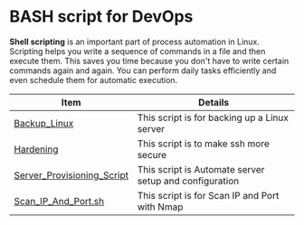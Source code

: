 # BASH script for DevOps 

**Shell scripting** is an important part of process automation in Linux. Scripting helps you write a sequence of commands in a file and then execute them.
This saves you time because you don't have to write certain commands again and again. You can perform daily tasks efficiently and even schedule them for automatic execution.


| Item | Details |
|--|--|
| [Backup_Linux](https://github.com/majidroodi/DevOps_ToolBox/blob/main/Bash/Backup_Linux.sh) | This script is for backing up a Linux server |
| [Hardening](https://github.com/majidroodi/DevOps_ToolBox/blob/main/Bash/hardening.sh) | This script is to make ssh more secure |
| [Server_Provisioning_Script](https://github.com/majidroodi/DevOps_ToolBox/blob/main/Server_Provisioning.sh) | This script is Automate server setup and configuration |
| [Scan_IP_And_Port.sh](https://github.com/majidroodi/DevOps_ToolBox/blob/main/Scan_IP_And_Port.sh) | This script is for Scan IP and Port with Nmap |